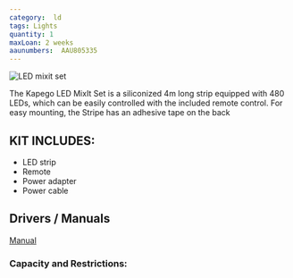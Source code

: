 ```yaml
---
category:  ld
tags: Lights
quantity: 1
maxLoan: 2 weeks
aaunumbers:  AAU805335
---
```

![LED mixit set](https://www.huss-licht-ton.de/images/product_images/large_images/17/18861_0.jpg)

The Kapego LED MixIt Set is a siliconized 4m long strip equipped with 480 LEDs, which can be easily controlled with the included remote control. For easy mounting, the Stripe has an adhesive tape on the back
## KIT INCLUDES:
-  LED strip 
-  Remote 
-  Power adapter 
-  Power cable

## Drivers / Manuals
[Manual](https://www.musicstore.com/en_OT/EUR/KAPEGO-LED-MixIt-Set-RF-WW-CW-4-0m-480-LEDs/art-LIG0014960-000)



### Capacity and Restrictions:
